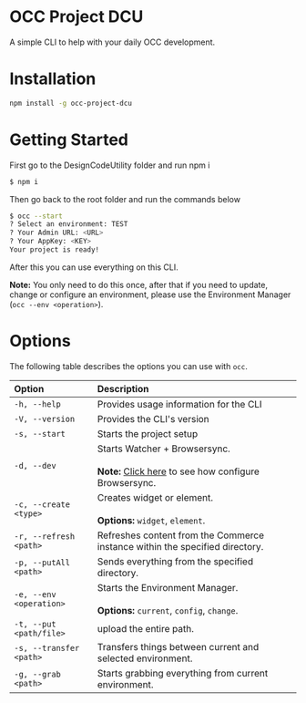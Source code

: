 # OCC Project DCU

A simple CLI to help with your daily OCC development.


# Installation
```sh
npm install -g occ-project-dcu
```

# Getting Started

First go to the DesignCodeUtility folder and run npm i

```sh
$ npm i
```
Then go back to the root folder and run the commands below

```sh
$ occ --start
? Select an environment: TEST
? Your Admin URL: <URL>
? Your AppKey: <KEY>
Your project is ready!
```

After this you can use everything on this CLI. 

**Note:** You only need to do this once, after that if you need to update, change or configure an environment, please use the Environment Manager (`occ --env <operation>`).

# Options

The following table describes the options you can use with `occ`.

|Option|Description|
|:---|:---|
| `-h, --help` | Provides usage information for the CLI |
| `-V, --version` | Provides the CLI's version |
| `-s, --start` | Starts the project setup |
| `-d, --dev` | Starts Watcher + Browsersync. <br><br> **Note:** [Click here](https://github.com/eduardokeneeth/oracle-commerce-project-example#browsersync) to see how configure Browsersync. |
| `-c, --create <type>` | Creates widget or element. <br><br> **Options:** `widget`, `element`. |
| `-r, --refresh <path>` | Refreshes content from the Commerce instance within the specified directory. |
| `-p, --putAll <path>` | Sends everything from the specified directory. |
| `-e, --env <operation>` | Starts the Environment Manager. <br><br> **Options:** `current`, `config`, `change`. |
| `-t, --put <path/file>` | upload the entire path. |
| `-s, --transfer <path>` | Transfers things between current and selected environment. |
| `-g, --grab <path>` | Starts grabbing everything from current environment. |
